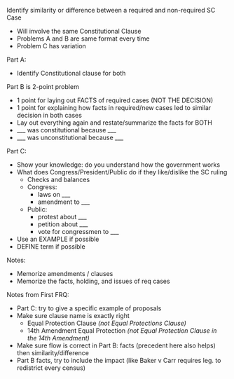 

Identify similarity or difference between a required and non-required SC Case
- Will involve the same Constitutional Clause 
- Problems A and B are same format every time 
- Problem C has variation 

Part A:
- Identify Constitutional clause for both 

Part B is 2-point problem 
- 1 point for laying out FACTS of required cases (NOT THE DECISION)
- 1 point for explaining how facts in required/new cases led to similar decision in both cases
- Lay out everything again and restate/summarize the facts for BOTH 
- ___ was constitutional because ___
- ___ was unconstitutional because ___

Part C:
- Show your knowledge: do you understand how the government works
- What does Congress/President/Public do if they like/dislike the SC ruling 
	- Checks and balances
	- Congress: 
		- laws on ___
		- amendment to ___
	- Public: 
		- protest about ___ 
		- petition about ___
		- vote for congressmen to ___
- Use an EXAMPLE if possible 
- DEFINE term if possible 

Notes:
- Memorize amendments / clauses
- Memorize the facts, holding, and issues of req cases

Notes from First FRQ:
- Part C: try to give a specific example of proposals 
- Make sure clause name is exactly right 
	- Equal Protection Clause *(not Equal Protections Clause)*
	- 14th Amendment Equal Protection *(not Equal Protection Clause in the 14th Amendment)*
- Make sure flow is correct in Part B: facts (precedent here also helps) then similarity/difference
- Part B facts, try to include the impact (like Baker v Carr requires leg. to redistrict every census)

